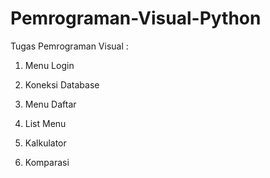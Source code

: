 # Pemrograman-Visual-Python

Tugas Pemrograman Visual :

1. Menu Login

2. Koneksi Database

3. Menu Daftar

4. List Menu

5. Kalkulator

6. Komparasi
